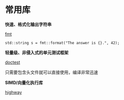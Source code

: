 # 常用库

**快速、格式化输出字符串**

[fmt](https://fmt.dev/latest/index.html)
```
std::string s = fmt::format("The answer is {}.", 42);
```

**轻量级、非侵入式的单元测试框架**

[doctest](https://github.com/doctest/doctest)

只需要包含头文件就可以直接使用，编译非常迅速

**SIMD/向量化执行库**

[highway](https://github.com/google/highway)